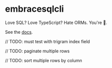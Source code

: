 # embracesqlcli

Love SQL? Love TypeScript? Hate ORMs. You're 🏡.

See the [docs](https://embracesql.github.io/docs).


// TODO: must test with trigram index field

// TODO: paginate multiple rows

// TODO: sort multiple rows by column
